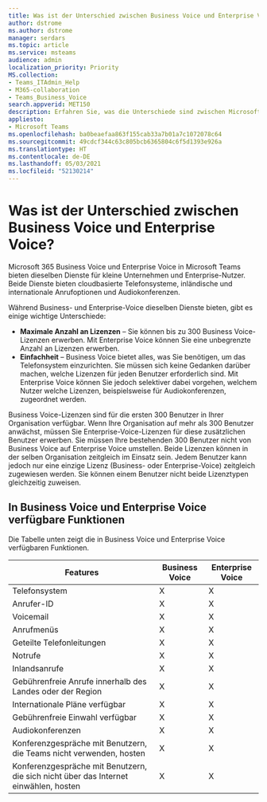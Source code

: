 ```yaml
---
title: Was ist der Unterschied zwischen Business Voice und Enterprise Voice?
author: dstrome
ms.author: dstrome
manager: serdars
ms.topic: article
ms.service: msteams
audience: admin
localization_priority: Priority
MS.collection:
- Teams_ITAdmin_Help
- M365-collaboration
- Teams_Business_Voice
search.appverid: MET150
description: Erfahren Sie, was die Unterschiede sind zwischen Microsoft 365 Enterprise Voice und Business Voice.
appliesto:
- Microsoft Teams
ms.openlocfilehash: ba0beaefaa863f155cab33a7b01a7c1072078c64
ms.sourcegitcommit: 49cdcf344c63c805bcb6365804c6f5d1393e926a
ms.translationtype: HT
ms.contentlocale: de-DE
ms.lasthandoff: 05/03/2021
ms.locfileid: "52130214"
---
```

# <a name="whats-the-difference-between-business-voice-and-enterprise-voice"></a>Was ist der Unterschied zwischen Business Voice und Enterprise Voice?

Microsoft 365 Business Voice und Enterprise Voice in Microsoft Teams bieten dieselben Dienste für kleine Unternehmen und Enterprise-Nutzer. Beide Dienste bieten cloudbasierte Telefonsysteme, inländische und internationale Anrufoptionen und Audiokonferenzen.

Während Business- und Enterprise-Voice dieselben Dienste bieten, gibt es einige wichtige Unterschiede:

- **Maximale Anzahl an Lizenzen** – Sie können bis zu 300 Business Voice-Lizenzen erwerben. Mit Enterprise Voice können Sie eine unbegrenzte Anzahl an Lizenzen erwerben.
- **Einfachheit** – Business Voice bietet alles, was Sie benötigen, um das Telefonsystem einzurichten. Sie müssen sich keine Gedanken darüber machen, welche Lizenzen für jeden Benutzer erforderlich sind. Mit Enterprise Voice können Sie jedoch selektiver dabei vorgehen, welchem Nutzer welche Lizenzen, beispielsweise für Audiokonferenzen, zugeordnet werden.

Business Voice-Lizenzen sind für die ersten 300 Benutzer in Ihrer Organisation verfügbar. Wenn Ihre Organisation auf mehr als 300 Benutzer anwächst, müssen Sie Enterprise-Voice-Lizenzen für diese zusätzlichen Benutzer erwerben. Sie müssen Ihre bestehenden 300 Benutzer nicht von Business Voice auf Enterprise Voice umstellen. Beide Lizenzen können in der selben Organisation zeitgleich im Einsatz sein. Jedem Benutzer kann jedoch nur eine einzige Lizenz (Business- oder Enterprise-Voice) zeitgleich zugewiesen werden. Sie können einem Benutzer nicht beide Lizenztypen gleichzeitig zuweisen.

## <a name="features-available-in-business-voice-and-enterprise-voice"></a>In Business Voice und Enterprise Voice verfügbare Funktionen

Die Tabelle unten zeigt die in Business Voice und Enterprise Voice verfügbaren Funktionen.

| Features                                      | Business Voice | Enterprise Voice |
|-----------------------------------------------|----------------|------------------|
| Telefonsystem                                  | X              | X                |
| Anrufer-ID                                     | X              | X                |
| Voicemail                                    | X              | X                |
| Anrufmenüs                                    | X              | X                |
| Geteilte Telefonleitungen                            | X              | X                |
| Notrufe                             | X              | X                |
| Inlandsanrufe                              | X              | X                |
| Gebührenfreie Anrufe innerhalb des Landes oder der Region           | X              | X                |
| Internationale Pläne verfügbar                 | X              | X                |
| Gebührenfreie Einwahl verfügbar                   | X              | X                |
| Audiokonferenzen                            | X              | X                |
| Konferenzgespräche mit Benutzern, die Teams nicht verwenden, hosten    | X              | X                |
| Konferenzgespräche mit Benutzern, die sich nicht über das Internet einwählen, hosten | X              | X                |
